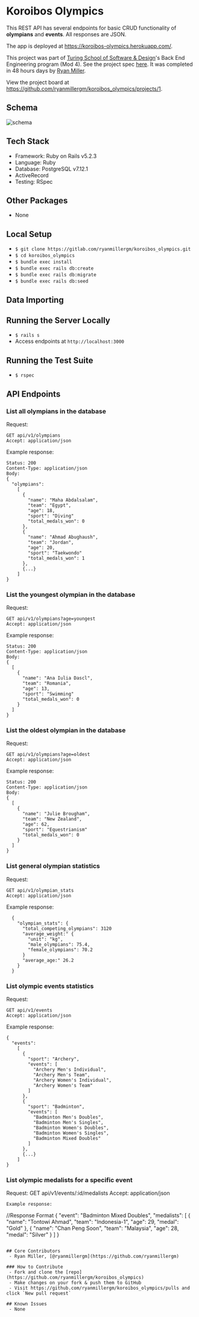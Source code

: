 # Koroibos Olympics
This REST API has several endpoints for basic CRUD functionality of **olympians** and **events**. All responses are JSON.

The app is deployed at https://koroibos-olympics.herokuapp.com/.

This project was part of [Turing School of Software & Design](https://turing.io)'s Back End Engineering program (Mod 4). See the project spec [here](https://github.com/turingschool/backend-curriculum-site/blob/gh-pages/module4/projects/take_home_challenge/prompts/olympic_spec.md). It was completed in 48 hours days by [Ryan Miller](https://github.com/ryanmillergm).

View the project board at https://github.com/ryanmillergm/koroibos_olympics/projects/1.

## Schema
![schema](./public/images/schema.png)

## Tech Stack
 - Framework: Ruby on Rails v5.2.3
 - Language: Ruby
 - Database: PostgreSQL v7.12.1
 - ActiveRecord
 - Testing: RSpec

## Other Packages
 - None

## Local Setup
 - `$ git clone https://gitlab.com/ryanmillergm/koroibos_olympics.git`
 - `$ cd koroibos_olympics`
 - `$ bundle exec install`
 - `$ bundle exec rails db:create`
 - `$ bundle exec rails db:migrate`
 - `$ bundle exec rails db:seed`
 
## Data Importing


## Running the Server Locally
 - `$ rails s`
 - Access endpoints at `http://localhost:3000`

## Running the Test Suite
 - `$ rspec`

## API Endpoints
### List all olympians in the database
Request:
```
GET api/v1/olympians
Accept: application/json
```
Example response:
```
Status: 200
Content-Type: application/json
Body:
{
  "olympians":
    [
      {
        "name": "Maha Abdalsalam",
        "team": "Egypt",
        "age": 18,
        "sport": "Diving"
        "total_medals_won": 0
      },
      {
        "name": "Ahmad Abughaush",
        "team": "Jordan",
        "age": 20,
        "sport": "Taekwondo"
        "total_medals_won": 1
      },
      {...}
    ]
}
```
### List the youngest olympian in the database
Request:
```
GET api/v1/olympians?age=youngest
Accept: application/json
```
Example response:
```
Status: 200
Content-Type: application/json
Body:
{
  [
    {
      "name": "Ana Iulia Dascl",
      "team": "Romania",
      "age": 13,
      "sport": "Swimming"
      "total_medals_won": 0
    }
  ]
}
```
### List the oldest olympian in the database
Request:
```
GET api/v1/olympians?age=oldest
Accept: application/json
```
Example response:
```
Status: 200
Content-Type: application/json
Body:
{
  [
    {
      "name": "Julie Brougham",
      "team": "New Zealand",
      "age": 62,
      "sport": "Equestrianism"
      "total_medals_won": 0
    }
  ]
}
```
### List general olympian statistics
Request:
```
GET api/v1/olympian_stats
Accept: application/json
```
Example response:
```
  {
    "olympian_stats": {
      "total_competing_olympians": 3120
      "average_weight:" {
        "unit": "kg",
        "male_olympians": 75.4,
        "female_olympians": 70.2
      }
      "average_age:" 26.2
    }
  }
```
### List olympic events statistics
Request:
```
GET api/v1/events
Accept: application/json
```
Example response:
```
{
  "events":
    [
      {
        "sport": "Archery",
        "events": [
          "Archery Men's Individual",
          "Archery Men's Team",
          "Archery Women's Individual",
          "Archery Women's Team"
        ]
      },
      {
        "sport": "Badminton",
        "events": [
          "Badminton Men's Doubles",
          "Badminton Men's Singles",
          "Badminton Women's Doubles",
          "Badminton Women's Singles",
          "Badminton Mixed Doubles"
        ]
      },
      {...}
    ]
}
```
### List olympic medalists for a specific event
Request:
GET api/v1/events/:id/medalists
Accept: application/json
```
Example response:
```
//Response Format
{
  "event": "Badminton Mixed Doubles",
  "medalists": [
      {
        "name": "Tontowi Ahmad",
        "team": "Indonesia-1",
        "age": 29,
        "medal": "Gold"
      },
      {
        "name": "Chan Peng Soon",
        "team": "Malaysia",
        "age": 28,
        "medal": "Silver"
      }
    ]
}
```

## Core Contributors
 - Ryan Miller, [@ryanmillergm](https://github.com/ryanmillergm)

### How to Contribute
 - Fork and clone the [repo](https://github.com/ryanmillergm/koroibos_olympics)
 - Make changes on your fork & push them to GitHub
 - Visit https://github.com/ryanmillergm/koroibos_olympics/pulls and click `New pull request`

## Known Issues
 - None
